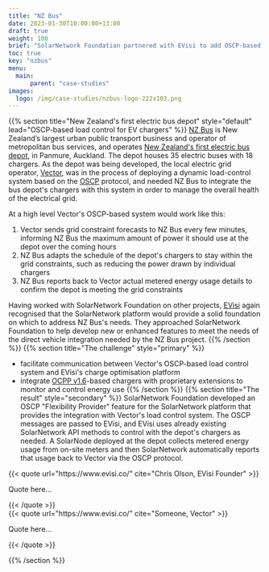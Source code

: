 ```yaml
---
title: "NZ Bus"
date: 2023-01-30T10:00:00+13:00
draft: true
weight: 100
brief: "SolarNetwork Foundation partnered with EVisi to add OSCP-based load control capabilities to the chargers at New Zealand's first electric bus depot."
toc: true
key: "nzbus"
menu:
  main:
      parent: "case-studies"
images:
  logo: /img/case-studies/nzbus-logo-222x103.png
---
```

{{% section  title="New Zealand's first electric bus depot" style="default" lead="OSCP-based load control for EV chargers" %}}
[NZ Bus](https://www.nzbus.co.nz/) is New Zealand’s largest urban public transport business and operator of metropolitan bus services, and operates [New Zealand's first electric bus depot](https://www.1news.co.nz/2022/11/14/aucklands-eastern-bays-welcome-35-new-electric-buses/), in Panmure, Auckland. The depot houses 35 electric buses with 18 chargers. As the depot was being developed, the local electric grid operator, [Vector](https://www.vector.co.nz/), was in the process of deploying a dynamic load-control system based on the [OSCP](https://www.openchargealliance.org/protocols/oscp-20/) protocol, and needed NZ Bus to integrate the bus depot's chargers with this system in order to manage the overall health of the electrical grid.

At a high level Vector's OSCP-based system would work like this:

 1. Vector sends grid constraint forecasts to NZ Bus every few minutes, informing NZ Bus the maximum amount of power it should use at the depot over the coming hours
 2. NZ Bus adapts the schedule of the depot's chargers to stay within the grid constraints, such as reducing the power drawn by individual chargers
 3. NZ Bus reports back to Vector actual metered energy usage details to confirm the depot is meeting the grid constraints

Having worked with SolarNetwork Foundation on other projects, [EVisi](https://www.evisi.co/) again
recognised that the SolarNetwork platform would provide a solid foundation on which to address NZ Bus's needs. They approached SolarNetwork Foundation to help develop new
or enhanced features to meet the needs of the direct vehicle integration needed by the NZ Bus project.
{{% /section %}}
{{% section  title="The challenge" style="primary" %}}
 * facilitate communication between Vector's OSCP-based load control system and EVisi's charge optimisation platform
 * integrate [OCPP v1.6](https://www.openchargealliance.org/protocols/ocpp-16/)-based chargers with proprietary extensions to monitor and control energy use
{{% /section %}}
{{% section  title="The result" style="secondary" %}}
SolarNetwork Foundation developed an OSCP "Flexibility Provider" feature for the SolarNetwork platform that provides the integration with Vector's load control system. The OSCP messages are passed to EVisi, and EVisi uses already existing SolarNetwork API methods to control with the depot's chargers as needed. A SolarNode deployed at the depot collects metered energy usage from on-site meters and then SolarNetwork automatically reports that usage back to Vector via the OSCP protocol.

<div class="uk-grid uk-child-width-1-2@s uk-grid-match" uk-grid>
  <div>
<div class="uk-card uk-card-secondary uk-card-body">
{{< quote url="https://www.evisi.co/" cite="Chris Olson, EVisi Founder" >}}
<p>Quote here...</p>
{{< /quote >}}
</div>
  </div>
  <div>
<div class="uk-card uk-card-secondary uk-card-body">
{{< quote url="https://www.evisi.co/" cite="Someone, Vector" >}}
<p>Quote here...</p>
{{< /quote >}}
</div>
  </div>
</div>



{{% /section %}}
